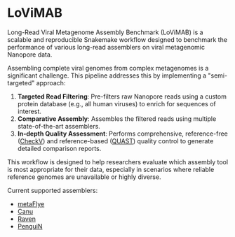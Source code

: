 # LoViMAB
Long-Read Viral Metagenome Assembly Benchmark (LoViMAB) is a scalable and reproducible Snakemake workflow designed to benchmark the performance of various long-read assemblers on viral metagenomic Nanopore data.

Assembling complete viral genomes from complex metagenomes is a significant challenge. This pipeline addresses this by implementing a "semi-targeted" approach:

1. **Targeted Read Filtering**: Pre-filters raw Nanopore reads using a custom protein database (e.g., all human viruses) to enrich for sequences of interest.
2. **Comparative Assembly**: Assembles the filtered reads using multiple state-of-the-art assemblers.
3. **In-depth Quality Assessment**: Performs comprehensive, reference-free ([CheckV](https://bitbucket.org/berkeleylab/checkv)) and reference-based ([QUAST](https://github.com/ablab/quast)) quality control to generate detailed comparison reports.

This workflow is designed to help researchers evaluate which assembly tool is most appropriate for their data, especially in scenarios where reliable reference genomes are unavailable or highly diverse.

Current supported assemblers:
- [metaFlye](https://github.com/mikolmogorov/Flye)
- [Canu](https://github.com/marbl/canu)
- [Raven](https://github.com/lbcb-sci/raven)
- [PenguiN](https://github.com/soedinglab/plass)
